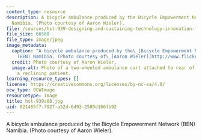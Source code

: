 ```yaml
---
content_type: resource
description: A bicycle ambulance produced by the Bicycle Empowerment Network (BEN)
  Namibia. (Photo courtesy of Aaron Wieler).
file: /courses/hst-939-designing-and-sustaining-technology-innovation-for-global-health-practice-spring-2008/021465f77927a52d6d932580d106fb92_hst-939s08.jpg
file_size: 66560
file_type: image/jpeg
image_metadata:
  caption: "A bicycle ambulance produced by the\_[Bicycle Empowerment Network](https://www.benbikes.org.za/)\_\
    (BEN) Namibia. (Photo courtesy of\_[Aaron Wieler](http://www.flickr.com/photos/aaronwieler/439767144/))."
  credit: Photo courtesy of Aaron Wieler.
  image-alt: Photo of a two-wheeled ambulance cart attached to rear of bicycle, carrying
    a reclining patient.
learning_resource_types: []
license: https://creativecommons.org/licenses/by-nc-sa/4.0/
ocw_type: OCWImage
resourcetype: Image
title: hst-939s08.jpg
uid: 021465f7-7927-a52d-6d93-2580d106fb92
---
```

A bicycle ambulance produced by the Bicycle Empowerment Network (BEN) Namibia. (Photo courtesy of Aaron Wieler).